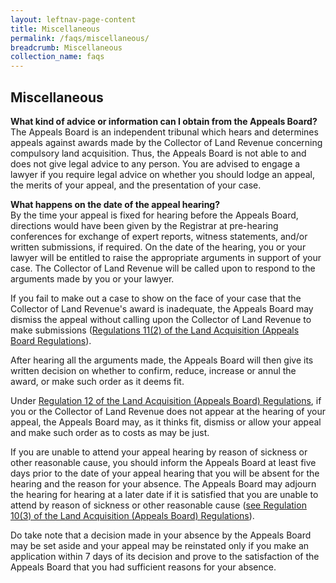 ```yaml
---
layout: leftnav-page-content
title: Miscellaneous
permalink: /faqs/miscellaneous/
breadcrumb: Miscellaneous
collection_name: faqs
---
```


Miscellaneous
---
**What kind of advice or information can I obtain from the Appeals Board?**
<br>
The Appeals Board is an independent tribunal which hears and determines appeals against awards made by the Collector of Land Revenue concerning compulsory land acquisition. Thus, the Appeals Board is not able to and does not give legal advice to any person. You are advised to engage a lawyer if you require legal advice on whether you should lodge an appeal, the merits of your appeal, and the presentation of your case.
<br>

**What happens on the date of the appeal hearing?**
<br>
By the time your appeal is fixed for hearing before the Appeals Board, directions would have been given by the Registrar at pre-hearing conferences for exchange of expert reports, witness statements, and/or written submissions, if required.  On the date of the hearing, you or your lawyer will be entitled to raise the appropriate arguments in support of your case.  The Collector of Land Revenue will be called upon to respond to the arguments made by you or your lawyer.

If you fail to make out a case to show on the face of your case that the Collector of Land Revenue's award is inadequate, the Appeals Board may dismiss the appeal without calling upon the Collector of Land Revenue to make submissions ([Regulations 11(2) of the Land Acquisition (Appeals Board Regulations](/files/Regulation11-Procedureathearing.pdf)).

After hearing all the arguments made, the Appeals Board will then give its written decision on whether to confirm, reduce, increase or annul the award, or make such order as it deems fit.

Under [Regulation 12 of the Land Acquisition (Appeals Board) Regulations](/files/Regulation12-Defaultofappearance.pdf), if you or the Collector of Land Revenue does not appear at the hearing of your appeal, the Appeals Board may, as it thinks fit, dismiss or allow your appeal and make such order as to costs as may be just.

If you are unable to attend your appeal hearing by reason of sickness or other reasonable cause, you should inform the Appeals Board at least five days prior to the date of your appeal hearing that you will be absent for the hearing and the reason for your absence.  The Appeals Board may adjourn the hearing for hearing at a later date if it is satisfied that you are unable to attend by reason of sickness or other reasonable cause ([see Regulation 10(3) of the Land Acquisition (Appeals Board) Regulations](/files/Regulation12-Defaultofappearance.pdf)).

Do take note that a decision made in your absence by the Appeals Board may be set aside and your appeal may be reinstated only if you make an application within 7 days of its decision and prove to the satisfaction of the Appeals Board that you had sufficient reasons for your absence.
